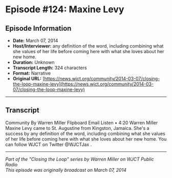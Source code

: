# Episode #124: Maxine Levy



## Episode Information

- **Date:** March 07, 2014
- **Host/Interviewer:** any definition of the word, including combining what she values of her life before coming here with what she loves about her new home.
- **Duration:** Unknown
- **Transcript Length:** 324 characters
- **Format:** Narrative
- **Original URL:** [https://news.wjct.org/community/2014-03-07/closing-the-loop-maxine-levy](https://news.wjct.org/community/2014-03-07/closing-the-loop-maxine-levy)

---

## Transcript

Community
By
Warren Miller
Flipboard
Email
Listen
•
4:20
Warren Miller
Maxine Levy came to St. Augustine from Kingston, Jamaica.
She's a success by any definition of the word, including combining what she values of her life before coming here with what she loves about her new home.
You can follow WJCT on Twitter
@WJCTJax
.

---

*Part of the "Closing the Loop" series by Warren Miller on WJCT Public Radio*  
*This episode was originally broadcast on March 07, 2014*
